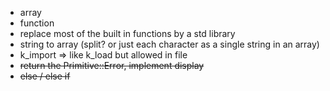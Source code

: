 - array
- function
- replace most of the built in functions by a std library
- string to array (split? or just each character as a single string in an array)
- k_import => like k_load but allowed in file
- <s>return the Primitive::Error, implement display</s>
- <s>else / else if</s>
